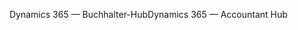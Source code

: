 <span data-ttu-id="bc4fe-101">Dynamics 365 — Buchhalter-Hub</span><span class="sxs-lookup"><span data-stu-id="bc4fe-101">Dynamics 365 — Accountant Hub</span></span>
